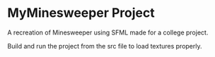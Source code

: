 # MyMinesweeper Project
A recreation of Minesweeper using SFML made for a college project.

Build and run the project from the src file to load textures properly.